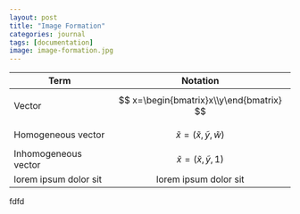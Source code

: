 ```yaml
---
layout: post
title: "Image Formation"
categories: journal
tags: [documentation]
image: image-formation.jpg
---
```


Term               | Notation               |
--------------------- | :-------------------: |
Vector                 | $$ x=\begin{bmatrix}x\\y\end{bmatrix} $$             |
Homogeneous vector | $$\tilde x = (\tilde x, \tilde y, \tilde w)$$ |
Inhomogeneous vector| $$\tilde x = (\tilde x, \tilde y, 1)$$ |
lorem ipsum dolor sit | lorem ipsum dolor sit |

fdfd
<!--stackedit_data:
eyJoaXN0b3J5IjpbLTE4NjMzNTI2NzUsMTUxNTcwOTQ0Nyw2OT
czNDgwMDMsLTEzMjc3MzQ5OTksLTE2NjA5Mjc5MzcsLTE5ODEy
NzgwMTAsLTUxOTU1OTY2NiwyMDYxMjYyMzUwLC03NTc1OTUxMj
AsLTc0MjU2MTM2M119
-->